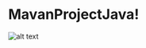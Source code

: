 # MavanProjectJava!
![alt text]([http://url/to/img.png](https://github.com/Kanghoon1204/MavanProjectJava/blob/master/ScreenShot/0.Exit.md))



